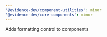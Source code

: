 ```yaml
---
'@evidence-dev/component-utilities': minor
'@evidence-dev/core-components': minor
---
```


Adds formatting control to components
